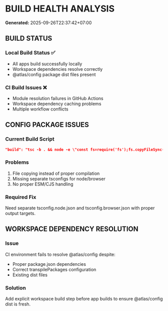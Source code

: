 # BUILD HEALTH ANALYSIS

**Generated:** 2025-09-26T22:37:42+07:00

## BUILD STATUS

### Local Build Status ✅
- All apps build successfully locally
- Workspace dependencies resolve correctly
- @atlas/config package dist files present

### CI Build Issues ❌
- Module resolution failures in GitHub Actions
- Workspace dependency caching problems
- Multiple workflow conflicts

## CONFIG PACKAGE ISSUES

### Current Build Script
```json
"build": "tsc -b . && node -e \"const fs=require('fs');fs.copyFileSync('dist/index.js','dist/node.js');fs.copyFileSync('dist/index.js','dist/browser.js');\""
```

### Problems
1. File copying instead of proper compilation
2. Missing separate tsconfigs for node/browser
3. No proper ESM/CJS handling

### Required Fix
Need separate tsconfig.node.json and tsconfig.browser.json with proper output targets.

## WORKSPACE DEPENDENCY RESOLUTION

### Issue
CI environment fails to resolve @atlas/config despite:
- Proper package.json dependencies
- Correct transpilePackages configuration
- Existing dist files

### Solution
Add explicit workspace build step before app builds to ensure @atlas/config dist is fresh.
